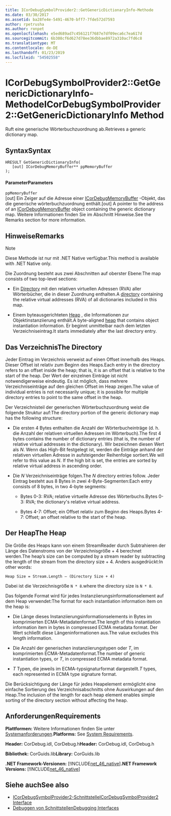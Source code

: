 ```yaml
---
title: ICorDebugSymbolProvider2::GetGenericDictionaryInfo-Methode
ms.date: 03/30/2017
ms.assetid: ba28fe4e-5491-4670-bff7-7fde572d7593
author: rpetrusha
ms.author: ronpet
ms.openlocfilehash: e5ed689ad7c456121f7687e7df09eca6c7ea617d
ms.sourcegitcommit: 6b308cf6d627d78ee36dbbae8972a310ac7fd6c8
ms.translationtype: MT
ms.contentlocale: de-DE
ms.lasthandoff: 01/23/2019
ms.locfileid: "54502558"
---
```

# <a name="icordebugsymbolprovider2getgenericdictionaryinfo-method"></a><span data-ttu-id="f68e8-102">ICorDebugSymbolProvider2::GetGenericDictionaryInfo-Methode</span><span class="sxs-lookup"><span data-stu-id="f68e8-102">ICorDebugSymbolProvider2::GetGenericDictionaryInfo Method</span></span>
<span data-ttu-id="f68e8-103">Ruft eine generische Wörterbuchzuordnung ab.</span><span class="sxs-lookup"><span data-stu-id="f68e8-103">Retrieves a generic dictionary map.</span></span>  
  
## <a name="syntax"></a><span data-ttu-id="f68e8-104">Syntax</span><span class="sxs-lookup"><span data-stu-id="f68e8-104">Syntax</span></span>  
  
```  
HRESULT GetGenericDictionaryInfo(  
   [out] ICorDebugMemoryBuffer** ppMemoryBuffer  
);  
```  
  
#### <a name="parameters"></a><span data-ttu-id="f68e8-105">Parameter</span><span class="sxs-lookup"><span data-stu-id="f68e8-105">Parameters</span></span>  
 `ppMemoryBuffer`  
 <span data-ttu-id="f68e8-106">[out] Ein Zeiger auf die Adresse einer [ICorDebugMemoryBuffer](../../../../docs/framework/unmanaged-api/debugging/icordebugmemorybuffer-interface.md) -Objekt, das die generische wörterbuchzuordnung enthält.</span><span class="sxs-lookup"><span data-stu-id="f68e8-106">[out] A pointer to the address of an [ICorDebugMemoryBuffer](../../../../docs/framework/unmanaged-api/debugging/icordebugmemorybuffer-interface.md) object containing the generic dictionary map.</span></span> <span data-ttu-id="f68e8-107">Weitere Informationen finden Sie im Abschnitt Hinweise.</span><span class="sxs-lookup"><span data-stu-id="f68e8-107">See the Remarks section for more information.</span></span>  
  
## <a name="remarks"></a><span data-ttu-id="f68e8-108">Hinweise</span><span class="sxs-lookup"><span data-stu-id="f68e8-108">Remarks</span></span>  
  
> [!NOTE]
>  <span data-ttu-id="f68e8-109">Diese Methode ist nur mit .NET Native verfügbar.</span><span class="sxs-lookup"><span data-stu-id="f68e8-109">This method is available with .NET Native only.</span></span>  
  
 <span data-ttu-id="f68e8-110">Die Zuordnung besteht aus zwei Abschnitten auf oberster Ebene:</span><span class="sxs-lookup"><span data-stu-id="f68e8-110">The map consists of two top-level sections:</span></span>  
  
-   <span data-ttu-id="f68e8-111">Ein [Directory](#Directory) mit den relativen virtuellen Adressen (RVA) aller Wörterbücher, die in dieser Zuordnung enthalten.</span><span class="sxs-lookup"><span data-stu-id="f68e8-111">A [directory](#Directory) containing the relative virtual addresses (RVA) of all dictionaries included in this map.</span></span>  
  
-   <span data-ttu-id="f68e8-112">Einem byteausgerichteten [Heap](#Heap) , die Informationen zur Objektinstanziierung enthält.</span><span class="sxs-lookup"><span data-stu-id="f68e8-112">A byte-aligned [heap](#Heap) that contains object instantiation information.</span></span> <span data-ttu-id="f68e8-113">Er beginnt unmittelbar nach dem letzten Verzeichniseintrag.</span><span class="sxs-lookup"><span data-stu-id="f68e8-113">It starts immediately after the last directory entry.</span></span>  
  
<a name="Directory"></a>   
## <a name="the-directory"></a><span data-ttu-id="f68e8-114">Das Verzeichnis</span><span class="sxs-lookup"><span data-stu-id="f68e8-114">The Directory</span></span>  
 <span data-ttu-id="f68e8-115">Jeder Eintrag im Verzeichnis verweist auf einen Offset innerhalb des Heaps. Dieser Offset ist relativ zum Beginn des Heaps.</span><span class="sxs-lookup"><span data-stu-id="f68e8-115">Each entry in the directory refers to an offset inside the heap; that is, it is an offset that is relative to the start of the heap.</span></span> <span data-ttu-id="f68e8-116">Der Wert der einzelnen Einträge ist nicht notwendigerweise eindeutig. Es ist möglich, dass mehrere Verzeichniseinträge auf den gleichen Offset im Heap zeigen.</span><span class="sxs-lookup"><span data-stu-id="f68e8-116">The value of individual entries is not necessarily unique; it is possible for multiple directory entries to point to the same offset in the heap.</span></span>  
  
 <span data-ttu-id="f68e8-117">Der Verzeichnisteil der generischen Wörterbuchzuordnung weist die folgende Struktur auf:</span><span class="sxs-lookup"><span data-stu-id="f68e8-117">The directory portion of the generic dictionary map has the following structure:</span></span>  
  
-   <span data-ttu-id="f68e8-118">Die ersten 4 Bytes enthalten die Anzahl der Wörterbucheinträge (d. h. die Anzahl der relativen virtuellen Adressen im Wörterbuch).</span><span class="sxs-lookup"><span data-stu-id="f68e8-118">The first 4 bytes contains the number of dictionary entries (that is, the number of relative virtual addresses in the dictionary).</span></span> <span data-ttu-id="f68e8-119">Wir bezeichnen diesen Wert als *N*. Wenn das High-Bit festgelegt ist, werden die Einträge anhand der relativen virtuellen Adresse in aufsteigender Reihenfolge sortiert.</span><span class="sxs-lookup"><span data-stu-id="f68e8-119">We will refer to this value as *N*. If the high bit is set, the entries are sorted by relative virtual address in ascending order.</span></span>  
  
-   <span data-ttu-id="f68e8-120">Die *N* Verzeichniseinträge folgen.</span><span class="sxs-lookup"><span data-stu-id="f68e8-120">The *N* directory entries follow.</span></span> <span data-ttu-id="f68e8-121">Jeder Eintrag besteht aus 8 Bytes in zwei 4-Byte-Segmenten:</span><span class="sxs-lookup"><span data-stu-id="f68e8-121">Each entry consists of 8 bytes, in two 4-byte segments:</span></span>  
  
    -   <span data-ttu-id="f68e8-122">Bytes 0-3: RVA; relative virtuelle Adresse des Wörterbuchs.</span><span class="sxs-lookup"><span data-stu-id="f68e8-122">Bytes 0-3: RVA; the dictionary's relative virtual address.</span></span>  
  
    -   <span data-ttu-id="f68e8-123">Bytes 4-7: Offset; ein Offset relativ zum Beginn des Heaps.</span><span class="sxs-lookup"><span data-stu-id="f68e8-123">Bytes 4-7: Offset; an offset relative to the start of the heap.</span></span>  
  
<a name="Heap"></a>   
## <a name="the-heap"></a><span data-ttu-id="f68e8-124">Der Heap</span><span class="sxs-lookup"><span data-stu-id="f68e8-124">The Heap</span></span>  
 <span data-ttu-id="f68e8-125">Die Größe des Heaps kann von einem StreamReader durch Subtrahieren der Länge des Datenstroms von der Verzeichnisgröße + 4 berechnet werden.</span><span class="sxs-lookup"><span data-stu-id="f68e8-125">The heap’s size can be computed by a stream reader by subtracting the length of the stream from the directory size + 4.</span></span> <span data-ttu-id="f68e8-126">Anders ausgedrückt:</span><span class="sxs-lookup"><span data-stu-id="f68e8-126">In other words:</span></span>  
  
```  
Heap Size = Stream.Length – (Directory Size + 4)  
```  
  
 <span data-ttu-id="f68e8-127">Dabei ist die Verzeichnisgröße `N * 8`.</span><span class="sxs-lookup"><span data-stu-id="f68e8-127">where the directory size is `N * 8`.</span></span>  
  
 <span data-ttu-id="f68e8-128">Das folgende Format wird für jedes Instanziierungsinformationselement auf dem Heap verwendet:</span><span class="sxs-lookup"><span data-stu-id="f68e8-128">The format for each instantiation information item on the heap is:</span></span>  
  
-   <span data-ttu-id="f68e8-129">Die Länge dieses Instanziierungsinformationselements in Bytes im komprimierten ECMA-Metadatenformat.</span><span class="sxs-lookup"><span data-stu-id="f68e8-129">The length of this instantiation information item in bytes in compressed ECMA metadata format.</span></span> <span data-ttu-id="f68e8-130">Der Wert schließt diese Längeninformationen aus.</span><span class="sxs-lookup"><span data-stu-id="f68e8-130">The value excludes this length information.</span></span>  
  
-   <span data-ttu-id="f68e8-131">Die Anzahl der generischen instanziierungstypen oder *T*, im komprimierten ECMA-Metadatenformat.</span><span class="sxs-lookup"><span data-stu-id="f68e8-131">The number of generic instantiation types, or *T*, in compressed ECMA metadata format.</span></span>  
  
-   <span data-ttu-id="f68e8-132">*T* Typen, die jeweils im ECMA-typsignaturformat dargestellt.</span><span class="sxs-lookup"><span data-stu-id="f68e8-132">*T* types, each represented in ECMA type signature format.</span></span>  
  
 <span data-ttu-id="f68e8-133">Die Berücksichtigung der Länge für jedes Heapelement ermöglicht eine einfache Sortierung des Verzeichnisabschnitts ohne Auswirkungen auf den Heap.</span><span class="sxs-lookup"><span data-stu-id="f68e8-133">The inclusion of the length for each heap element enables simple sorting of the directory section without affecting the heap.</span></span>  
  
## <a name="requirements"></a><span data-ttu-id="f68e8-134">Anforderungen</span><span class="sxs-lookup"><span data-stu-id="f68e8-134">Requirements</span></span>  
 <span data-ttu-id="f68e8-135">**Plattformen:** Weitere Informationen finden Sie unter [Systemanforderungen](../../../../docs/framework/get-started/system-requirements.md).</span><span class="sxs-lookup"><span data-stu-id="f68e8-135">**Platforms:** See [System Requirements](../../../../docs/framework/get-started/system-requirements.md).</span></span>  
  
 <span data-ttu-id="f68e8-136">**Header:** CorDebug.idl, CorDebug.h</span><span class="sxs-lookup"><span data-stu-id="f68e8-136">**Header:** CorDebug.idl, CorDebug.h</span></span>  
  
 <span data-ttu-id="f68e8-137">**Bibliothek:** CorGuids.lib</span><span class="sxs-lookup"><span data-stu-id="f68e8-137">**Library:** CorGuids.lib</span></span>  
  
 <span data-ttu-id="f68e8-138">**.NET Framework-Versionen:** [!INCLUDE[net_46_native](../../../../includes/net-46-native-md.md)]</span><span class="sxs-lookup"><span data-stu-id="f68e8-138">**.NET Framework Versions:** [!INCLUDE[net_46_native](../../../../includes/net-46-native-md.md)]</span></span>  
  
## <a name="see-also"></a><span data-ttu-id="f68e8-139">Siehe auch</span><span class="sxs-lookup"><span data-stu-id="f68e8-139">See also</span></span>
- [<span data-ttu-id="f68e8-140">ICorDebugSymbolProvider2-Schnittstelle</span><span class="sxs-lookup"><span data-stu-id="f68e8-140">ICorDebugSymbolProvider2 Interface</span></span>](../../../../docs/framework/unmanaged-api/debugging/icordebugsymbolprovider2-interface.md)
- [<span data-ttu-id="f68e8-141">Debuggen von Schnittstellen</span><span class="sxs-lookup"><span data-stu-id="f68e8-141">Debugging Interfaces</span></span>](../../../../docs/framework/unmanaged-api/debugging/debugging-interfaces.md)
